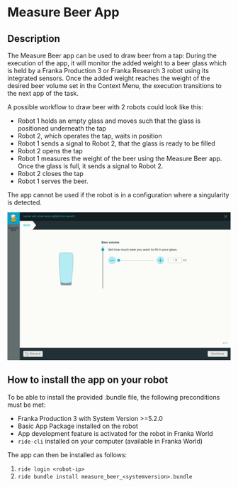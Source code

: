 # Measure Beer App
 
## Description
The Measure Beer app can be used to draw beer from a tap: During the execution of the app, it will
monitor the added weight to a beer glass which is held by a Franka Production 3 or Franka Research 3
robot using its integrated sensors.
Once the added weight reaches the weight of the desired beer volume set in the Context Menu, the
execution transitions to the next app of the task.

A possible workflow to draw beer with 2 robots could look like this:
- Robot 1 holds an empty glass and moves such that the glass is positioned underneath the tap
- Robot 2, which operates the tap, waits in position
- Robot 1 sends a signal to Robot 2, that the glass is ready to be filled
- Robot 2 opens the tap
- Robot 1 measures the weight of the beer using the Measure Beer app. Once the glass is full, it
  sends a signal to Robot 2.
- Robot 2 closes the tap
- Robot 1 serves the beer.

The app cannot be used if the robot is in a configuration where a singularity is detected.

![context menu](./doc/context_menu.gif)

## How to install the app on your robot
To be able to install the provided .bundle file, the following preconditions must be met:
- Franka Production 3 with System Version >=5.2.0
- Basic App Package installed on the robot
- App development feature is activated for the robot in Franka World 
- `ride-cli` installed on your computer (available in Franka World)

The app can then be installed as follows:
1. `ride login <robot-ip>`
2. `ride bundle install measure_beer_<systemversion>.bundle`
